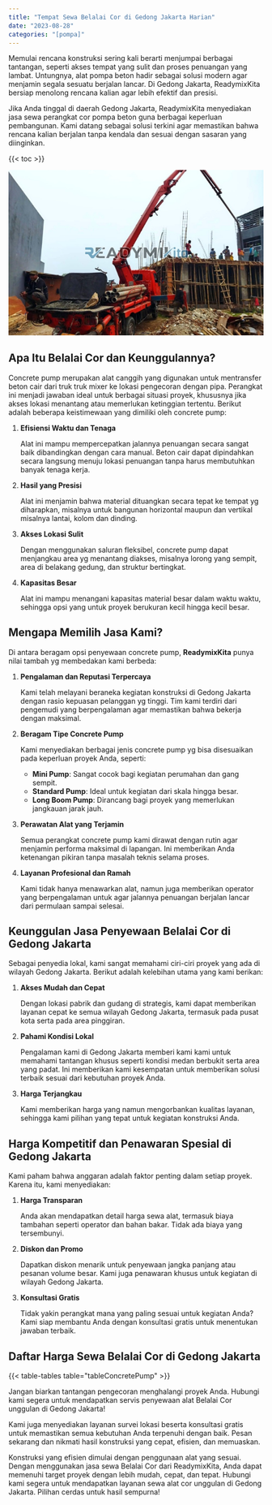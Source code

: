 ```yaml
---
title: "Tempat Sewa Belalai Cor di Gedong Jakarta Harian"
date: "2023-08-28"
categories: "[pompa]"
---
```


Memulai rencana konstruksi sering kali berarti menjumpai berbagai tantangan, seperti akses tempat yang sulit dan proses penuangan yang lambat. Untungnya, alat pompa beton hadir sebagai solusi modern agar menjamin segala sesuatu berjalan lancar. Di Gedong Jakarta, ReadymixKita bersiap menolong rencana kalian agar lebih efektif dan presisi.

Jika Anda tinggal di daerah Gedong Jakarta, ReadymixKita menyediakan jasa sewa perangkat cor pompa beton guna berbagai keperluan pembangunan. Kami datang sebagai solusi terkini agar memastikan bahwa rencana kalian berjalan tanpa kendala dan sesuai dengan sasaran yang diinginkan.

{{< toc >}}

![Tempat Sewa Belalai Cor di Gedong Jakarta Harian](/images/pompa/sewa-pompa-14.jpg)

## Apa Itu Belalai Cor dan Keunggulannya?

Concrete pump merupakan alat canggih yang digunakan untuk mentransfer beton cair dari truk truk mixer ke lokasi pengecoran dengan pipa. Perangkat ini menjadi jawaban ideal untuk berbagai situasi proyek, khususnya jika akses lokasi menantang atau memerlukan ketinggian tertentu. Berikut adalah beberapa keistimewaan yang dimiliki oleh concrete pump:

1. **Efisiensi Waktu dan Tenaga**

   Alat ini mampu mempercepatkan jalannya penuangan secara sangat baik dibandingkan dengan cara manual. Beton cair dapat dipindahkan secara langsung menuju lokasi penuangan tanpa harus membutuhkan banyak tenaga kerja.

2. **Hasil yang Presisi**

   Alat ini menjamin bahwa material dituangkan secara tepat ke tempat yg diharapkan, misalnya untuk bangunan horizontal maupun dan vertikal misalnya lantai, kolom dan dinding.

3. **Akses Lokasi Sulit**

   Dengan menggunakan saluran fleksibel, concrete pump dapat menjangkau area yg menantang diakses, misalnya lorong yang sempit, area di belakang gedung, dan struktur bertingkat.

4. **Kapasitas Besar**

   Alat ini mampu menangani kapasitas material besar dalam waktu waktu, sehingga opsi yang untuk proyek berukuran kecil hingga kecil besar.

## Mengapa Memilih Jasa Kami?

Di antara beragam opsi penyewaan concrete pump, **ReadymixKita** punya nilai tambah yg membedakan kami berbeda:

1. **Pengalaman dan Reputasi Terpercaya**

   Kami telah melayani beraneka kegiatan konstruksi di Gedong Jakarta dengan rasio kepuasan pelanggan yg tinggi. Tim kami terdiri dari pengemudi yang berpengalaman agar memastikan bahwa bekerja dengan maksimal.

2. **Beragam Tipe Concrete Pump**

   Kami menyediakan berbagai jenis concrete pump yg bisa disesuaikan pada keperluan proyek Anda, seperti:
   - **Mini Pump**: Sangat cocok bagi kegiatan perumahan dan gang sempit.
   - **Standard Pump**: Ideal untuk kegiatan dari skala hingga besar.
   - **Long Boom Pump**: Dirancang bagi proyek yang memerlukan jangkauan jarak jauh.

3. **Perawatan Alat yang Terjamin**

   Semua perangkat concrete pump kami dirawat dengan rutin agar menjamin performa maksimal di lapangan. Ini memberikan Anda ketenangan pikiran tanpa masalah teknis selama proses.

4. **Layanan Profesional dan Ramah**

   Kami tidak hanya menawarkan alat, namun juga memberikan operator yang berpengalaman untuk agar jalannya penuangan berjalan lancar dari permulaan sampai selesai.

## Keunggulan Jasa Penyewaan Belalai Cor di Gedong Jakarta

Sebagai penyedia lokal, kami sangat memahami ciri-ciri proyek yang ada di wilayah Gedong Jakarta. Berikut adalah kelebihan utama yang kami berikan:

1. **Akses Mudah dan Cepat**

   Dengan lokasi pabrik dan gudang di strategis, kami dapat memberikan layanan cepat ke semua wilayah Gedong Jakarta, termasuk pada pusat kota serta pada area pinggiran.

2. **Pahami Kondisi Lokal**

   Pengalaman kami di Gedong Jakarta memberi kami kami untuk memahami tantangan khusus seperti kondisi medan berbukit serta area yang padat. Ini memberikan kami kesempatan untuk memberikan solusi terbaik sesuai dari kebutuhan proyek Anda.

3. **Harga Terjangkau**

   Kami memberikan harga yang namun mengorbankan kualitas layanan, sehingga kami pilihan yang tepat untuk kegiatan konstruksi Anda.

## Harga Kompetitif dan Penawaran Spesial di Gedong Jakarta

Kami paham bahwa anggaran adalah faktor penting dalam setiap proyek. Karena itu, kami menyediakan:

1. **Harga Transparan**

   Anda akan mendapatkan detail harga sewa alat, termasuk biaya tambahan seperti operator dan bahan bakar. Tidak ada biaya yang tersembunyi.

2. **Diskon dan Promo**

   Dapatkan diskon menarik untuk penyewaan jangka panjang atau pesanan volume besar. Kami juga penawaran khusus untuk kegiatan di wilayah Gedong Jakarta.

3. **Konsultasi Gratis**

   Tidak yakin perangkat mana yang paling sesuai untuk kegiatan Anda? Kami siap membantu Anda dengan konsultasi gratis untuk menentukan jawaban terbaik.

## Daftar Harga Sewa Belalai Cor di Gedong Jakarta

{{< table-tables table="tableConcretePump" >}}

Jangan biarkan tantangan pengecoran menghalangi proyek Anda. Hubungi kami segera untuk mendapatkan servis penyewaan alat Belalai Cor unggulan di Gedong Jakarta!

Kami juga menyediakan layanan survei lokasi beserta konsultasi gratis untuk memastikan semua kebutuhan Anda terpenuhi dengan baik. Pesan sekarang dan nikmati hasil konstruksi yang cepat, efisien, dan memuaskan.

Konstruksi yang efisien dimulai dengan penggunaan alat yang sesuai. Dengan menggunakan jasa sewa Belalai Cor dari ReadymixKita, Anda dapat memenuhi target proyek dengan lebih mudah, cepat, dan tepat. Hubungi kami segera untuk mendapatkan layanan sewa alat cor unggulan di Gedong Jakarta. Pilihan cerdas untuk hasil sempurna!